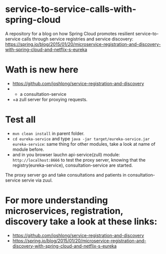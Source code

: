 # service-to-service-calls-with-spring-cloud
A repository for a blog on how Spring Cloud promotes resilient service-to-service calls through service registries and service discovery: https://spring.io/blog/2015/01/20/microservice-registration-and-discovery-with-spring-cloud-and-netflix-s-eureka


# Wath is new here

* https://github.com/joshlong/service-registration-and-discovery
* + a consultation-service
* +a zull server for proxying requests.

# Test all
* `mvn clean install` in parent folder.
* `cd eureka-service` and type `java -jar target/eureka-service.jar eureka-service`: same thing for other modules, take a look at name of module before.
* and in you browser lauchn api-service(zull) module: `http://localhost:8666` to test the proxy server, knowing that the registry(eureka-service), consultation-service are started.


The proxy server go and take consultations and patients in consultation-service servie via zuul.

# For more understanding microservices, registration, discovery take a look at these links:
* https://github.com/joshlong/service-registration-and-discovery
* https://spring.io/blog/2015/01/20/microservice-registration-and-discovery-with-spring-cloud-and-netflix-s-eureka

